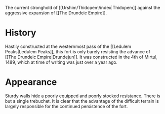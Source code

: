 The current stronghold of [[Urshim/Thidopem/index|Thidopem]] against the aggressive expansion of [[The Drundeic Empire]].

# History
Hastily constructed at the westernmost pass of the [[Ledulem Peaks|Ledulem Peaks]], this fort is only barely resisting the advance of [[The Drundeic Empire|Drundejun]]. It was constructed in the 4th of Mirtul, 1489, which at time of writing was just over a year ago. 

# Appearance
Sturdy walls hide a poorly equipped and poorly stocked resistance. There is but a single trebuchet. It is clear that the advantage of the difficult terrain is largely responsible for the continued persistence of the fort.